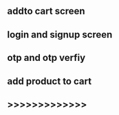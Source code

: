 ## addto cart screen 
## login and signup screen
## otp and otp verfiy
## add product to cart 





## >>>>>>>>>>>>>    